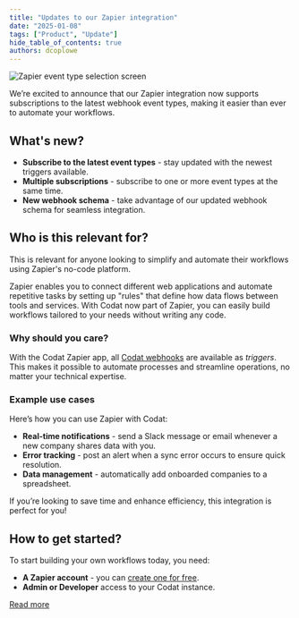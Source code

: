 ```yaml
---
title: "Updates to our Zapier integration"
date: "2025-01-08"
tags: ["Product", "Update"]
hide_table_of_contents: true
authors: dcoplowe
---
```


![Zapier event type selection screen](/img/updates/250108-zapier-integration-v2.png)

We’re excited to announce that our Zapier integration now supports subscriptions to the latest webhook event types, making it easier than ever to automate your workflows.

## What's new?

- **Subscribe to the latest event types** - stay updated with the newest triggers available.
- **Multiple subscriptions** - subscribe to one or more event types at the same time.
- **New webhook schema** - take advantage of our updated webhook schema for seamless integration.

## Who is this relevant for?

This is relevant for anyone looking to simplify and automate their workflows using Zapier's no-code platform. 

Zapier enables you to connect different web applications and automate repetitive tasks by setting up "rules" that define how data flows between tools and services.
With Codat now part of Zapier, you can easily build workflows tailored to your needs without writing any code.

### Why should you care?

With the Codat Zapier app, all [Codat webhooks](/using-the-api/webhooks/event-types) are available as *triggers*.
This makes it possible to automate processes and streamline operations, no matter your technical expertise.

### Example use cases

Here’s how you can use Zapier with Codat:
- **Real-time notifications** - send a Slack message or email whenever a new company shares data with you.
- **Error tracking** - post an alert when a sync error occurs to ensure quick resolution.
- **Data management** - automatically add onboarded companies to a spreadsheet.

If you’re looking to save time and enhance efficiency, this integration is perfect for you!

## How to get started?

To start building your own workflows today, you need:

- **A Zapier account** - you can [create one for free](https://zapier.com/sign-up).
- **Admin or Developer** access to your Codat instance.

[Read more](/using-the-api/webhooks/zapier-integration)